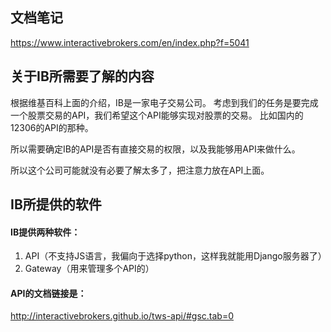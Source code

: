 ## 文档笔记
https://www.interactivebrokers.com/en/index.php?f=5041

## 关于IB所需要了解的内容
根据维基百科上面的介绍，IB是一家电子交易公司。
考虑到我们的任务是要完成一个股票交易的API，我们希望这个API能够实现对股票的交易。
比如国内的12306的API的那种。

所以需要确定IB的API是否有直接交易的权限，以及我能够用API来做什么。

所以这个公司可能就没有必要了解太多了，把注意力放在API上面。

## IB所提供的软件
#### IB提供两种软件：
1.	API（不支持JS语言，我偏向于选择python，这样我就能用Django服务器了）
2.	Gateway（用来管理多个API的）

#### API的文档链接是：
http://interactivebrokers.github.io/tws-api/#gsc.tab=0




